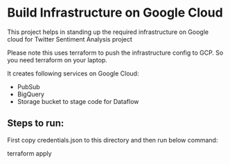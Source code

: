 # Build Infrastructure on Google Cloud

This project helps in standing up the required infrastructure on Google cloud for Twitter Sentiment Analysis project

Please note this uses terraform to push the infrastructure config to GCP. So you need terraform on your laptop.

It creates following services on Google Cloud:

* PubSub
* BigQuery
* Storage bucket to stage code for Dataflow

## Steps to run:

First copy credentials.json to this directory and then run below command:

terraform apply
